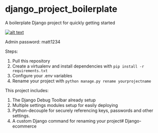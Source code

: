 # django_project_boilerplate

A boilerplate Django project for quickly getting started

[![alt text](https://github.com/justdjango/django_project_boilerplate/blob/master/thumbnail.png "Logo")](https://www.youtube.com/watch?v=GEogao-tUec)

Admin password: matt1234

Steps:

1. Pull this repository
2. Create a virtualenv and install dependencies with `pip install -r requirements.txt`
3. Configure your .env variables
4. Rename your project with `python manage.py rename yourprojectname`

This project includes:

1. The Django Debug Toolbar already setup
2. Multiple settings modules setup for easily deploying
3. Python-decouple for securely referencing keys, passwords and other settings.
4. A custom Django command for renaming your project# Django-ecommerce
